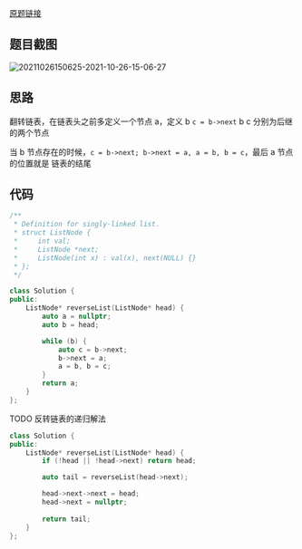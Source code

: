 [原题链接](https://www.acwing.com/problem/content/description/33/)

## 题目截图

![20211026150625-2021-10-26-15-06-27](https://raw.githubusercontent.com/fengwei2002/Pictures_02/master/images/20211026150625-2021-10-26-15-06-27.png)

## 思路

翻转链表，在链表头之前多定义一个节点 a，定义 b `c = b->next`  b c 分别为后继的两个节点

当 b 节点存在的时候，`c = b->next; b->next = a, a = b, b = c`，最后 a 节点的位置就是 链表的结尾

## 代码


``` cpp 
/**
 * Definition for singly-linked list.
 * struct ListNode {
 *     int val;
 *     ListNode *next;
 *     ListNode(int x) : val(x), next(NULL) {}
 * };
 */

class Solution {
public:
    ListNode* reverseList(ListNode* head) {
        auto a = nullptr; 
        auto b = head; 

        while (b) {
            auto c = b->next;
            b->next = a;
            a = b, b = c;
        }
        return a;
    }
};
```

TODO 反转链表的递归解法

``` cpp 
class Solution {
public:
    ListNode* reverseList(ListNode* head) {
        if (!head || !head->next) return head;

        auto tail = reverseList(head->next);

        head->next->next = head;
        head->next = nullptr;
        
        return tail;
    }
};
```